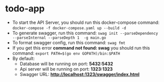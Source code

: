 # todo-app

- To start the API Server, you should run this docker-compose command:
`docker-compose -f docker-compose.yaml up --build -d`
- To generate swagger, run this command:
`swag init --parseDependency  --parseInternal --parseDepth 1  -g main.go`
- To format swagger config, run this command:
`swag fmt`
- If you get this error **command not found: swag** you should run this command:
`export PATH=$(go env GOPATH)/bin:$PATH`
- By default:
  - Database will be running on port: **5432:5432**
  - Api server will be running on port: **1323:1323**
  - Swagger URL: **<http://localhost:1323/swagger/index.html>**
